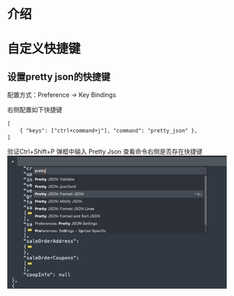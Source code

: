 # 介绍

# 自定义快捷键
## 设置pretty json的快捷键
配置方式：Preference -> Key Bindings

右侧配置如下快捷键
```
[
	{ "keys": ["ctrl+command+j"], "command": "pretty_json" },
]
```

验证Ctrl+Shift+P 弹框中输入 Pretty Json 查看命令右侧是否存在快捷键
![1存在快捷键的截图](img/1存在快捷键的截图.png)
